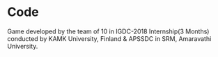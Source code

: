 # Code
Game developed by the team of 10 in IGDC-2018 Internship(3 Months) conducted by KAMK University, Finland & APSSDC in SRM, Amaravathi University. 
